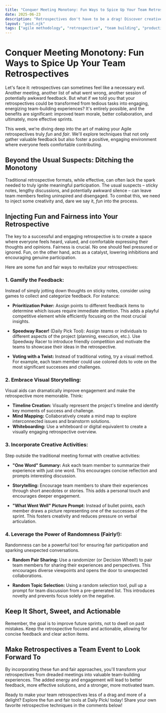 ```yaml
---
title: "Conquer Meeting Monotony: Fun Ways to Spice Up Your Team Retrospectives"
date: 2025-06-23
description: "Retrospectives don't have to be a drag! Discover creative, engaging activities to make your Agile ceremonies more effective and enjoyable.  Learn how to boost team morale, gather valuable feedback, and improve future sprints with fun and fairness."
layout: "post.njk"
tags: ["agile methodology", "retrospective", "team building", "productivity hacks", "workplace culture", "meeting facilitation", "team dynamics"]
---
```


# Conquer Meeting Monotony: Fun Ways to Spice Up Your Team Retrospectives

Let's face it: retrospectives can sometimes feel like a necessary evil.  Another meeting, another list of what went wrong, another session of potentially awkward feedback. But what if we told you that your retrospectives could be transformed from tedious tasks into engaging, energizing team-building experiences?  It's entirely possible, and the benefits are significant:  improved team morale, better collaboration, and ultimately, more effective sprints.

This week, we're diving deep into the art of making your Agile retrospectives truly *fun* and *fair*. We'll explore techniques that not only gather valuable feedback but also foster a positive, engaging environment where everyone feels comfortable contributing.


## Beyond the Usual Suspects: Ditching the Monotony

Traditional retrospective formats, while effective, can often lack the spark needed to truly ignite meaningful participation.  The usual suspects – sticky notes, lengthy discussions, and potentially awkward silence – can leave team members feeling uninspired and disengaged. To combat this, we need to inject some creativity and, dare we say it, *fun* into the process.


## Injecting Fun and Fairness into Your Retrospective

The key to a successful and engaging retrospective is to create a space where everyone feels heard, valued, and comfortable expressing their thoughts and opinions.  Fairness is crucial. No one should feel pressured or ignored. Fun, on the other hand, acts as a catalyst, lowering inhibitions and encouraging genuine participation.

Here are some fun and fair ways to revitalize your retrospectives:

### 1. Gamify the Feedback:

Instead of simply jotting down thoughts on sticky notes, consider using games to collect and categorize feedback.  For instance:

* **Prioritization Poker:** Assign points to different feedback items to determine which issues require immediate attention. This adds a playful competitive element while efficiently focusing on the most crucial insights.

* **Speedway Racer!** (Daily Pick Tool): Assign teams or individuals to different aspects of the project (planning, execution, etc.). Use Speedway Racer to introduce friendly competition and motivate the teams to showcase their ideas in the retrospective.

* **Voting with a Twist:** Instead of traditional voting, try a visual method. For example, each team member could use colored dots to vote on the most significant successes and challenges.


### 2.  Embrace Visual Storytelling:

Visual aids can dramatically improve engagement and make the retrospective more memorable.  Think:

* **Timeline Creation:**  Visually represent the project's timeline and identify key moments of success and challenge.
* **Mind Mapping:** Collaboratively create a mind map to explore interconnected issues and brainstorm solutions.
* **Whiteboarding:** Use a whiteboard or digital equivalent to create a visually engaging retrospective overview.


### 3.  Incorporate Creative Activities:

Step outside the traditional meeting format with creative activities:

* **"One Word" Summary:**  Ask each team member to summarize their experience with just one word. This encourages concise reflection and prompts interesting discussion.

* **Storytelling:** Encourage team members to share their experiences through short anecdotes or stories. This adds a personal touch and encourages deeper engagement.

* **"What Went Well" Picture Prompt:** Instead of bullet points, each member draws a picture representing one of the successes of the sprint. This fosters creativity and reduces pressure on verbal articulation.


### 4.  Leverage the Power of Randomness (Fairly!):

Randomness can be a powerful tool for ensuring fair participation and sparking unexpected conversations.

* **Random Pair Sharing:** Use a randomizer (or Decision Wheel!) to pair team members for sharing their experiences and perspectives.  This encourages diverse viewpoints and opens the door to unexpected collaborations.

* **Random Topic Selection:** Using a random selection tool, pull up a prompt for team discussion from a pre-generated list. This introduces novelty and prevents focus solely on the negative.


##  Keep It Short, Sweet, and Actionable

Remember, the goal is to improve future sprints, not to dwell on past mistakes. Keep the retrospective focused and actionable, allowing for concise feedback and clear action items.


##  Make Retrospectives a Team Event to Look Forward To

By incorporating these fun and fair approaches, you'll transform your retrospectives from dreaded meetings into valuable team-building experiences. The added energy and engagement will lead to better feedback, more effective solutions, and a stronger, more motivated team.

Ready to make your team retrospectives less of a drag and more of a delight? Explore the fun and fair tools at Daily Pick/ today! Share your own favorite retrospective techniques in the comments below!
